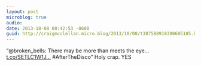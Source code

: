 ```yaml
---
layout: post
microblog: true
audio: 
date: 2013-10-08 08:42:53 -0600
guid: http://craigmcclellan.micro.blog/2013/10/08/t387588918398685185.html
---
```

“@broken_bells: There may be more than meets the eye… [t.co/SETLC1W1J...](http://t.co/SETLC1W1Jb) #AfterTheDisco” Holy crap. YES

